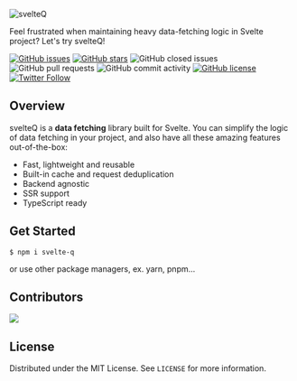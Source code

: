 ![svelteQ](https://user-images.githubusercontent.com/25841814/175106060-58f9c9f0-fc42-4fdb-8a3d-e334e3a7c334.png)

Feel frustrated when maintaining heavy data-fetching logic in Svelte project? Let's try svelteQ!

[![GitHub issues](https://img.shields.io/github/issues/maxam2017/svelte-q)](https://github.com/maxam2017/svelte-q/issues)
[![GitHub stars](https://img.shields.io/github/stars/maxam2017/svelte-q)](https://github.com/maxam2017/svelte-q/stargazers)
![GitHub closed issues](https://img.shields.io/github/issues-closed/maxam2017/svelte-q)
![GitHub pull requests](https://img.shields.io/github/issues-pr-raw/maxam2017/svelte-q)
![GitHub commit activity](https://img.shields.io/github/commit-activity/m/maxam2017/svelte-q)
[![GitHub license](https://img.shields.io/github/license/maxam2017/svelte-q)](https://github.com/maxam2017/svelte-q)
[![Twitter Follow](https://img.shields.io/twitter/follow/svelteqjs?style=social)](https://twitter.com/svelteqjs)

## Overview

svelteQ is a **data fetching** library built for Svelte. You can simplify the logic of data fetching in your project, and also have all these amazing features out-of-the-box:

- Fast, lightweight and reusable
- Built-in cache and request deduplication
- Backend agnostic
- SSR support
- TypeScript ready

## Get Started

```
$ npm i svelte-q
```

or use other package managers, ex. yarn, pnpm...

<!-- ## Community support

- [GitHub](https://github.com/ToolJet/ToolJet/issues) - Bug reports or feature requests.
- [Twitter](https://twitter.com/svelteqjs) - Get the library updates easily. -->

## Contributors

<a href="https://github.com/maxam2017/svelte-q/graphs/contributors">
  <img src="https://contrib.rocks/image?repo=maxam2017/svelte-q" />
</a>

## License

Distributed under the MIT License. See `LICENSE` for more information.
